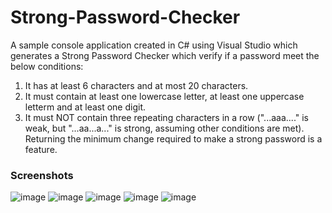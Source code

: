 # Strong-Password-Checker
A sample console application created in C# using Visual Studio which generates a Strong Password Checker which verify if a password meet the below conditions:
1. It has at least 6 characters and at most 20 characters.
2. It must contain at least one lowercase letter, at least one uppercase letterm and at least one digit.
3. It must NOT contain three repeating characters in a row ("...aaa...." is weak, but "...aa...a..." is strong, assuming other conditions are met).
Returning the minimum change required to make a strong password is a feature.

### Screenshots
![image](https://user-images.githubusercontent.com/67371383/195136275-6c6dad78-59e7-4c29-8af4-f981e173db04.png)
![image](https://user-images.githubusercontent.com/67371383/195136429-2b20dae0-ae39-4a33-99b5-b86171a494fd.png)
![image](https://user-images.githubusercontent.com/67371383/195136537-1c5065ed-1e7c-45a3-a75e-6eab2a3f7a0e.png)
![image](https://user-images.githubusercontent.com/67371383/195138678-485cf95a-15f9-40b9-9de7-45b394a599f8.png)
![image](https://user-images.githubusercontent.com/67371383/195136735-9c7f1d00-3d66-4e97-adff-23bfe52d339e.png)
